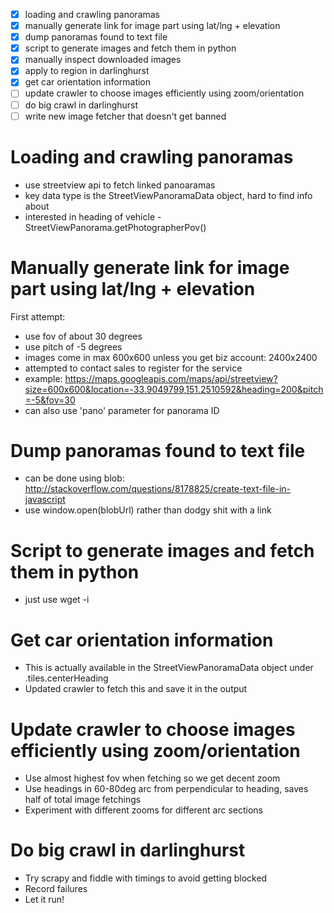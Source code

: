 - [x] loading and crawling panoramas
- [x] manually generate link for image part using lat/lng + elevation
- [x] dump panoramas found to text file
- [x] script to generate images and fetch them in python
- [x] manually inspect downloaded images
- [x] apply to region in darlinghurst
- [x] get car orientation information
- [ ] update crawler to choose images efficiently using zoom/orientation
- [ ] do big crawl in darlinghurst
- [ ] write new image fetcher that doesn't get banned

Loading and crawling panoramas
==============================
 - use streetview api to fetch linked panoaramas
 - key data type is the StreetViewPanoramaData object, hard to find info about
 - interested in heading of vehicle - StreetViewPanorama.getPhotographerPov()

Manually generate link for image part using lat/lng + elevation
===============================================================

First attempt:
 - use fov of about 30 degrees
 - use pitch of -5 degrees
 - images come in max 600x600 unless you get biz account: 2400x2400
 - attempted to contact sales to register for the service
 - example: https://maps.googleapis.com/maps/api/streetview?size=600x600&location=-33.9049799,151.2510592&heading=200&pitch=-5&fov=30
 - can also use 'pano' parameter for panorama ID

Dump panoramas found to text file
=================================
 - can be done using blob: http://stackoverflow.com/questions/8178825/create-text-file-in-javascript
 - use window.open(blobUrl) rather than dodgy shit with a link

Script to generate images and fetch them in python
==================================================
 - just use wget -i <file-with-images-list-in>

Get car orientation information
===============================
 - This is actually available in the StreetViewPanoramaData object under
   .tiles.centerHeading
 - Updated crawler to fetch this and save it in the output

Update crawler to choose images efficiently using zoom/orientation
=================================================================
 - Use almost highest fov when fetching so we get decent zoom
 - Use headings in 60-80deg arc from perpendicular to heading, saves half
   of total image fetchings
 - Experiment with different zooms for different arc sections

Do big crawl in darlinghurst
============================
 - Try scrapy and fiddle with timings to avoid getting blocked
 - Record failures
 - Let it run!
